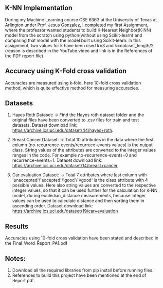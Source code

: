 ## K-NN Implementation
During my Machine Learning course CSE 6363 at the University of Texas at Arlington under Prof. Jesus Gonzalez, I completed my first Assignment,  where the professor wanted students to build K-Nearest Neighbor(K-NN) model from the scratch using python(without using Scikit-learn) and comparing that model with the model built using Scikit-learn. In this assignment, two values for k have been used k=3 and k=dataset_length/2 (reason is described in the YouTube video and link is in the References of the PDF report file).

## Accuracy using K-Fold cross validation
Accuracies are measured using k-fold, here 10-fold cross validation method, which is quite effective method for measuring accuracies.

## Datasets
1. Hayes Roth Dataset:
-> Find the Hayes roth dataset folder and the original files have been converted to .csv files for train and test datasets.
   Dataset download link: https://archive.ics.uci.edu/dataset/44/hayes+roth.

2. Breast Cancer Dataset:
-> Total 10 attributes in the data where the first column (no-recurrence-events/recurrece-events values) is the output class. String values of the attributes are converted to the integer values ranges in the code. For example no-recurrence-events=0 and recurrence-events=1. 
   Dataset download link: https://archive.ics.uci.edu/dataset/14/breast+cancer

3. Car evaluation Dataset:
->  Total 7 attributes where last column with 'unaccepted'/'accepted'/'good'/'vgood' is the class attribute with 4 possible values. Here also string values are converted to the respective integer values, so that it can be used further for the calculation for K-NN model, during eucledian_distance measurements, because integer values can be used to calculate distance and then sorting them in ascending order.
   Dataset download link: https://archive.ics.uci.edu/dataset/19/car+evaluation

## Results
Accuracies using 10-fold cross validation have been stated and described in the Final_Word_Report_PA1.pdf 

## Notes: 
1. Download all the required libraries from pip install before running files.
2. References to build this project have been mentioned at the end of Report pdf.

   

